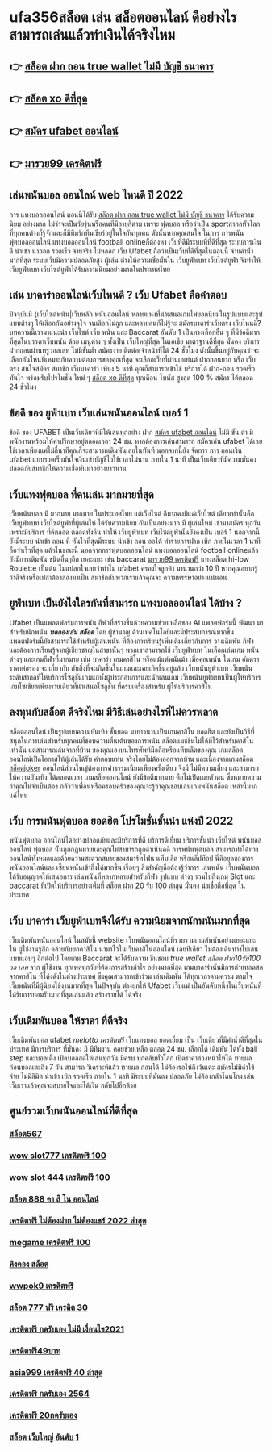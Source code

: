 # ufa356สล็อต เล่น สล็อตออนไลน์ ดีอย่างไร สามารถเล่นแล้วทำเงินได้จริงไหม

## 👉 [สล็อต ฝาก ถอน true wallet ไม่มี บัญชี ธนาคาร](https://mabet.net/register/)
## 👉 [สล็อต xo ดีที่สุด](https://bio.link/tisawago)
## 👉 [สมัคร ufabet ออนไลน์](https://mabet.net/pg-slot-credit-free/)
## 👉 [มารวย99 เครดิตฟรี](https://mabet.net/)

##  เล่นพนันบอล ออนไลน์ web ไหนดี ปี 2022

การ แทงบอลออนไลน์ ตอนนี้ได้รับ [สล็อต ฝาก ถอน true wallet ไม่มี บัญชี ธนาคาร](https://bio.link/tisawago) ได้รับความนิยม อย่างมาก ไม่ว่าจะเป็นวัยรุ่นหรือคนที่มีอายุก็ตาม เพราะ ฟุตบอล หรือว่าเป็น sportสากลทั่วโลกที่ทุกคนต่างก็รู้จักและก็มีทีมรักทีมเชียร์อยู่ในใจกันทุกคน ดังนั้นหากคุณสนใจ ในการ การพนัน ฟุตบอลออนไลน์ แทงบอลออนไลน์ football onlineก็ต้องหา เว็บที่ดีมีระบบที่ที่ดีที่สุด  ระบบการเงินดี   นำเข้า   นำออก รวดเร็ว จ่ายจริง  ไม่หลอก เว็บ Ufabet ถือว่าเป็นเว็บที่ดีที่สุดในตอนนี้ จ่ายค่าน้ำมากที่สุด ระบบเว็บมีความปลอดภัยสูง  ผู้เล่น ต่างให้ความเชื่อมั่นใน เว็บยูฟ่าเบท เว็บไซต์ยูฟ่า จึงทำให้ เว็บยูฟ่าเบท เว็บไซต์ยูฟ่าได้รับความนิยมอย่างมากในประเทศไทย

## เล่น บาคาร่าออนไลน์เว็บไหนดี ?  เว็บ Ufabet  คือคำตอบ

ปัจจุบันมี {เว็บไซต์พนัน|เว็บหลัก พนันออนไลน์ หลายแห่งที่นำเสนอเกมไพ่ยอดนิยมในรูปแบบและรูปแบบต่างๆ ให้เลือกกันอย่างจุใจ จนเลือกไม่ถูก และหลายคนก็ไม่รู้จะ  สมัครบาคาร่าเว็บตรง  เว็บไหนดี? บทความนี้เรามาแนะนำ เว็บไซต์  เว็บ พนัน และ Baccarat อันดับ 1 เป็นทางเลือกอื่น ๆ ที่มีข้อดีมากที่สุดในบรรดาเว็บพนัน ด้วย  เมนูต่าง ๆ  ทั้งเป็น เว็บใหญ่ที่สุด   ในเอเชีย มาตรฐานดีที่สุด มั่นคง  บริการฝากถอนผ่านทรูวอลเลท ไม่มีขั้นต่ำ   สมัครง่าย ติดต่อเจ้าหน้าที่ได้ 24 ชั่วโมง  ดังนั้นขึ้นอยู่กับคุณว่าจะเลือกอันไหนที่เหมาะกับความต้องการของคุณที่สุด จะเลือกเว็บที่ผ่านเอเย่นต์ ฝากถอนยาก หรือ เว็บตรง สนใจสมัคร สมาชิก เว็บบาคาร่า  เพียง 5 นาที คุณก็สามารถเข้าใช้ บริการได้ ฝาก-ถอน รวดเร็วทันใจ พร้อมรับโปรโมชั่น ใหม่ ๆ [สล็อต xo ดีที่สุด](https://mabet.net/pg-slot-credit-free/) ทุกเดือน โบนัส สูงสุด 100 % สมัคร ได้ตลอด 24 ชั่วโมง

## ข้อดี ของ ยูฟ่าเบท  เว็บเล่นพนันออนไลน์ เบอร์ 1

ข้อดี ของ UFABET เป็นเว็บเดียวที่มีให้เล่นทุกอย่าง  ฝาก [สมัคร ufabet ออนไลน์](https://mabet.net/) ไม่มี ขั้น ต่ํา  มีพนักงานพร้อมให้คำปรึกษาอยู่ตลอดเวลา 24 ชม. หากต้องการเล่นสามารถ  สมัครเล่น ufabet  ได้เลยใช้เวลาเพียงแค่ไม่กี่นาทีคุณก็จะสามารถเดิมพันเลยในทันที นอกจากนี้ยัง จัดการ  การ ถอนเงิน ufabet แบบรวดเร็วมันใจเงินเข้าบัญชีไวใช้เวลาไม่นาน ภายใน 1 นาที เป็นเว็บเดียวที่มีความมั่นคงปลอดภัยสมาชิกให้ความเชื่อมั่นมาอย่างยาวนาน


##  เว็บแทงฟุตบอล ที่คนเล่น  มากมายที่สุด 

 เว็บพนันบอล มี มากมาย มากมาย ในประเทศไทย แต่เว็บไซต์  ดีมากคงมีแค่เว็บไซต์ เดียวเท่านั้นคือ เว็บยูฟ่าเบท เว็บไซต์ยูฟ่าที่ผู้เล่นให้ ได้รับความนิยม  กันเป็นอย่างมาก มี ผู้เล่นใหม่ เข้ามาสมัคร ทุกวัน เพราะมีบริการ ที่ดีตลอด ตลอดทั้งคืน ทำให้ เว็บยูฟ่าเบท เว็บไซต์ยูฟ่านั้นยังคงเป็น เบอร์ 1 นอกจากนี้ยังมีระบบ นำเข้า  ถอน ที่ ทันใจที่สุดมีระบบ นำเข้า  ถอน  ออโต้ ทำรายการฝาก   เบิก ภายในเวลา 1 นาทีถือว่าเร็วที่สุด แล้วในขณะนี้ นอกจากการฟุตบอลออนไลน์ แทงบอลออนไลน์ football onlineแล้วยังมีการเดิมพัน ชนิดอื่นๆอีก เยอะแยะ  เช่น  baccarat  [มารวย99 เครดิตฟรี](https://mabet.net/credit-free-50/) แทงสล็อต  hi-low    Roulette   เป็นต้น ไม่แปลกใจเลยว่าทำไม ufabet ครองใจลูกค้า มานานกว่า 10 ปี หากคุณอยากรู้ว่าดีจริงหรือเปล่าต้องลองมาเป็น สมาชิกกับพวกเราแล้วคุณจะ ความหรรษาอย่างแน่นอน


## ยูฟ่าเบท เป็นยังไงใครกันที่สามารถ แทงบอลออนไลน์  ได้บ้าง ?

Ufabet เป็นแพลตฟอร์มการพนัน กีฬาที่สร้างขึ้นด้วยความช่วยเหลือของ AI แพลตฟอร์มนี้ พัฒนา มาสำหรับนักพนัน ***ทดลองเล่น สล็อต*** โดย ผู้ชำนาญ ด้านเทคโนโลยีและมีประสบการณ์มากขึ้น แพลตฟอร์มนี้ยังสามารถใช้สำหรับผู้เล่นพนัน ที่ต้องการเรียนรู้เพิ่มเติมเกี่ยวกับการ วางเดิมพัน กีฬาและต้องการเรียนรู้จากผู้เชี่ยวชาญในสาขานั้นๆ พวกเขาสามารถใช้  เว็บยูฟ่าเบท ในเลือกเล่นเกม พนันต่างๆ และเกมกีฬาที่มากมาย เช่น บาคาร่า เกมคาสิโน หรือแม้แต่พนันม้า เมื่อคุณพนัน ในเกม อัตตราราคาต่อรอง จะ เกี่ยวกับ กับสิ่งที่จะเกิดขึ้นในเกมและเคยเกิดขึ้นอยู่แล้ว เว็บพนันยูฟ่าเบท  เว็บพนัน ระดับสากลที่ให้บริการโซลูชั่นเกมแก่ทั้งผู้ประกอบการและนักเล่นเกม  เว็บพนันยูฟ่าเบทเป็นผู้ให้บริการเกมโซเชียลเพียงรายเดียวที่นำเสนอโซลูชั่น  ที่ครบเครื่องสำหรับ ผู้ให้บริการคาสิโน 


## ลงทุนกับสล็อต ดีจริงไหม มีวิธีเล่นอย่างไรที่ไม่ควรพลาด

 สล็อตออนไลน์ เป็นรูปแบบความบันเทิง ชั้นยอด  มายาวนานเป็นเกมคาสิโน ยอดฮิต และยังเป็นวิธีที่สนุกในการเล่นสำหรับทุกคนที่ชอบความตื่นเต้นของการพนัน สล็อตแมชชีนไม่ได้มีไว้สำหรับคาสิโนเท่านั้น แต่สามารถเล่นจากที่บ้าน ของคุณเองบนโทรศัพท์มือถือหรือแท็บเล็ตของคุณ เกมสล็อตออนไลน์เปิดโอกาสให้ผู้เล่นได้รับ ค่าตอบแทน จริงโดยไม่ต้องออกจากบ้าน และเนื่องจากเกมสล็อต [สล็อตjoker](https://member.mabet.net/?action=login) ออนไลน์ส่วนใหญ่ต้องการค่าธรรมเนียมเพียงครั้งเดียว จึงมี ไม่มีความเสี่ยง และสามารถให้ความบันเทิง  ได้ตลอดเวลา  เกมสล็อตออนไลน์ ยังมีข้อดีมากมาย คือไม่เปิดเผยตัวตน ซึ่งหมายความว่าคุณไม่จำเป็นต้อง กลัวว่าเพื่อนหรือครอบครัวของคุณจะรู้ว่าคุณชอบเล่นเกมพนันสล็อต เหล่านี้มากแค่ไหน


## เว็บ  การพนันฟุตบอล ยอดฮิต  โปรโมชั่นชั้นนำ แห่งปี 2022

 พนันฟุตบอล ออนไลน์ได้อย่างปลอดภัยและมีบริการที่ดี บริการดีเยี่ยม บริการชั้นนำ เว็บไซต์ พนันบอลออนไลน์ ฟุตบอล นั้นถูกกฎหมายและคุณไม่สามารถถูกดำเนินคดี  การพนันฟุตบอล สามารถทำได้ทางออนไลน์ทั้งหมดและด้วยความสะดวกสบายของสมาร์ทโฟน แท็บเล็ต หรือแล็ปท็อป นี่คือยุคของการพนันออนไลน์และ เซียนพนันเข้าถึงได้มากขึ้น เรื่อยๆ สิ่งสำคัญคือต้องรู้ว่าการ เล่นพนัน เว็บพนันบอล ได้รับอนุญาตให้เสนอการ เล่นพนันที่หลากหลายสำหรับกีฬา รูปแบบ ต่างๆ รวมไปถึงเกม Slot และ baccarat ที่เปิดให้บริการอย่างเต็มที่ [สล็อต ฝาก 20 รับ 100 ล่าสุด](https://mabet.net/register/) มั่นคง น่าเชื่อถือที่สุด ในประเทศ 

## เว็บ บาคาร่า เว็บยูฟ่าเบทจึงได้รับ ความนิยมจากนักพนันมากที่สุด

 เว็บเดิมพันพนันออนไลน์  ในสมัยนี้   website เว็บพนันออนไลน์ที่รวบรวมเกมส์พนันอย่างเยอะแยะ  ให้ ผู้ใช้งานรู้สึก คล้ายกับยกคาสิโน  นำมาไว้ในเว็บคาสิโนออนไลน์ เลยทีเดียว ไม่ต้องเดินทางไปเล่นแบบแอบๆ อีกต่อไป โดยเกม Baccarat จะได้รับความ ชื่นชอบ *true wallet สล็อต ฝาก10รับ100 วอ เลท* จาก ผู้ใช้งาน ทุกเพศทุกวัยที่ต้องการสร้างกำไร อย่างมากที่สุด เกมบาคาร่านั้นมีการถ่ายทอดสดจากคาสิโน ที่โด่งดังในต่างประเทศ ซึ่งคุณสามารถเข้าร่วม เล่นเดิมพัน ได้ทุกเวลาตามความ ตามใจ  เว็บพนันที่มีผู้นิยมใช้งานมากที่สุด ในปัจจุบัน ต่างยกให้ Ufabet เว็บแม่  เป็นอันดับหนึ่งในเว็บพนันที่ได้รับการยอมรับมากที่สุดเล่นแล้ว สร้างรายได้ ได้จริง 


##  เว็บเดิมพันบอล ให้ราคา  ที่ดีจริง 

 เว็บเดิมพันบอล  ufabet *melotto เครดิตฟรี*  เว็บแทงบอล  ยอดเยี่ยม  เป็น เว็บเดียวที่มีค่าน้ำดีที่สุดในประเทศ มีการบริการ ที่มั่นคง มี มีทีมงาน คอยช่วยเหลือ ตลอด 24 ชม.    เลือกได้ เดิมพัน ได้ทั้ง ball step และบอลเต็ง  เปิดบอลสดให้เล่นทุกวัน มีครบ ทุกคลับทั่วโลก เปิดราคาล่วงหน้าให้ได้ ทายผล ก่อนบอลเตะถึง 7 วัน  สามารถ วิเคราะห์แล้ว ทายผล ก่อนได้ ไม่ต้องรอให้ถึงวันเตะ  สมัครไม่มีค่าใช้จ่าย ไม่มีลิมิต   นำเข้า   เบิก  รวดเร็ว ภายใน 1 นาที มีระบบที่มั่นคง ปลอดภัย ไม่ต้องกลัวโดนโกง เล่น เว็บเราแล้วคุณจะสบายใจและได้เงิน กลับไปอีกด้วย

## ศูนย์รวมเว็บพนันออนไลน์ที่ดีที่สุด

### [สล็อต567](https://atom.io/themes/MABET.net%20โบนัสเยอะที่สุด%20สล็อต66666%20008%20สล็อต%20ฝาก%2020%20รับ%20100%20แตกหนัก)
### [wow slot777 เครดิตฟรี 100](https://atom.io/themes/MABET.net%20โบนัสเยอะที่สุด%20jokerเครดิตฟรี50%20008%20สล็อต%20ฝาก%2020%20รับ%20100%20แตกหนัก)
### [wow slot 444 เครดิตฟรี 100](https://atom.io/themes/MABET.net%20โบนัสเยอะที่สุด%20เครดิตฟรี%20300%20ไม่ต้องฝาก%20ไม่ต้องแชร์%20แค่สมัคร%202021%20008%20สล็อต%20ฝาก%2020%20รับ%20100%20แตกหนัก)
### [สล็อต 888 คา สิ โน ออนไลน์](https://atom.io/themes/MABET.net%20โบนัสเยอะที่สุด%20สมัคร%20ufabet%20auto%20true%20wallet%20008%20สล็อต%20ฝาก%2020%20รับ%20100%20แตกหนัก)
### [เครดิตฟรี ไม่ต้องฝาก ไม่ต้องแชร์ 2022 ล่าสุด](https://atom.io/themes/MABET.net%20โบนัสเยอะที่สุด%20เครดิตฟรี%20กดรับเอง%202565%20008%20สล็อต%20ฝาก%2020%20รับ%20100%20แตกหนัก)
### [megame เครดิตฟรี 100](https://atom.io/themes/MABET.net%20โบนัสเยอะที่สุด%20สล็อต%20ทดลองเล่นฟรี%20ถอนได้2021%20008%20สล็อต%20ฝาก%2020%20รับ%20100%20แตกหนัก)
### [คิงคอง สล็อต](https://atom.io/themes/MABET.net%20โบนัสเยอะที่สุด%20melotto%20เครดิตฟรี%20008%20สล็อต%20ฝาก%2020%20รับ%20100%20แตกหนัก)
### [wwpok9 เครดิตฟรี](https://atom.io/themes/MABET.net%20โบนัสเยอะที่สุด%20เครดิตฟรี20บาท%20008%20สล็อต%20ฝาก%2020%20รับ%20100%20แตกหนัก)
### [สล็อต 777 ฟรี เครดิต 30](https://atom.io/themes/MABET.net%20โบนัสเยอะที่สุด%20สมัคร%20winner55%20เครดิตฟรี%20100%20008%20สล็อต%20ฝาก%2020%20รับ%20100%20แตกหนัก)
### [เครดิตฟรี กดรับเอง ไม่มี เงื่อนไข2021](https://atom.io/themes/MABET.net%20โบนัสเยอะที่สุด%20สล็อต%20pg%20ฝาก%20ถอน%20true%20wallet%20008%20สล็อต%20ฝาก%2020%20รับ%20100%20แตกหนัก)
### [เครดิตฟรี49บาท](https://atom.io/themes/MABET.net%20โบนัสเยอะที่สุด%20สมัคร%20ufabet%20เว็บไหนดี%20008%20สล็อต%20ฝาก%2020%20รับ%20100%20แตกหนัก)
### [asia999 เครดิตฟรี 40 ล่าสุด](https://atom.io/themes/MABET.net%20โบนัสเยอะที่สุด%20spinix%20เครดิตฟรี%20008%20สล็อต%20ฝาก%2020%20รับ%20100%20แตกหนัก)
### [เครดิตฟรี กดรับเอง 2564](https://atom.io/themes/MABET.net%20โบนัสเยอะที่สุด%20joker%20สล็อต888เครดิตฟรี%20008%20สล็อต%20ฝาก%2020%20รับ%20100%20แตกหนัก)
### [เครดิตฟรี 20กดรับเอง](https://atom.io/themes/MABET.net%20โบนัสเยอะที่สุด%20สล็อตpp%20008%20สล็อต%20ฝาก%2020%20รับ%20100%20แตกหนัก)
### [สล็อต เว็บใหญ่ อันดับ 1](https://atom.io/themes/MABET.net%20โบนัสเยอะที่สุด%20เครดิตฟรี50%20otp%20008%20สล็อต%20ฝาก%2020%20รับ%20100%20แตกหนัก)